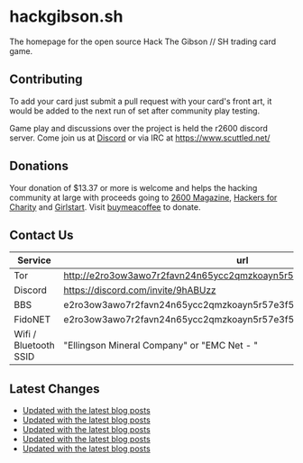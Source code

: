 # hackgibson.sh
The homepage for the open source Hack The Gibson // SH trading card game.


## Contributing

To add your card just submit a pull request with your card's front art, it would be added to the next run of set after community play testing.

Game play and discussions over the project is held the r2600 discord server. Come join us at [Discord](https://discord.com/invite/9hABUzz) or via IRC at https://www.scuttled.net/


## Donations

Your donation of $13.37 or more is welcome and helps the hacking community at large with proceeds going to [2600 Magazine](https://2600.com/), [Hackers for Charity](https://hackersforcharity.org) and [Girlstart](https://girlstart.org).  Visit [buymeacoffee](https://www.buymeacoffee.com/hackgibson.sh) to donate.


## Contact Us

Service | url
-|-
Tor | http://e2ro3ow3awo7r2favn24n65ycc2qmzkoayn5r57e3f56nvjwdcgg32ad.onion
Discord | https://discord.com/invite/9hABUzz
BBS | e2ro3ow3awo7r2favn24n65ycc2qmzkoayn5r57e3f56nvjwdcgg32ad.onion:23
FidoNET | e2ro3ow3awo7r2favn24n65ycc2qmzkoayn5r57e3f56nvjwdcgg32ad.onion:24554
Wifi / Bluetooth SSID | "Ellingson Mineral Company" or "EMC Net - <fidonet address>"

## Latest Changes
<!-- BLOG-POST-LIST:START -->
- [Updated with the latest blog posts](https://github.com/DFW2600/hackgibson.sh/commit/65e9e775340aca11a82cd8b126602931df73bf7b)
- [Updated with the latest blog posts](https://github.com/DFW2600/hackgibson.sh/commit/b22fec716c5e992a138607bca887ace2c4ec6a17)
- [Updated with the latest blog posts](https://github.com/DFW2600/hackgibson.sh/commit/f9b66d6bc899e1ac7e70b73af17de18514f72883)
- [Updated with the latest blog posts](https://github.com/DFW2600/hackgibson.sh/commit/99465c0d1efb9552873adf6e8ff9673b4b24a64b)
- [Updated with the latest blog posts](https://github.com/DFW2600/hackgibson.sh/commit/5cd5157d701dac66f1d91d70418f428927a0721d)
<!-- BLOG-POST-LIST:END -->
